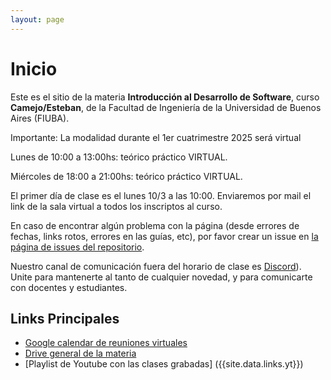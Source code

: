 ```yaml
---
layout: page
---
```


# Inicio

Este es el sitio de la materia **Introducción al Desarrollo de Software**, curso **Camejo/Esteban**, de la Facultad de Ingeniería de la Universidad de Buenos Aires (FIUBA).

Importante: La modalidad durante el 1er cuatrimestre 2025 será virtual

Lunes de 10:00 a 13:00hs: teórico práctico VIRTUAL.

Miércoles de 18:00 a 21:00hs: teórico práctico VIRTUAL.

El primer día de clase es el lunes 10/3 a las 10:00. Enviaremos por mail el link de la sala virtual a todos los inscriptos al curso.


En caso de encontrar algún problema con la página (desde errores de fechas, links rotos, errores en las guías, etc), por favor crear un issue en [la página de issues del repositorio]({{site.github.repository_url}}/issues).

Nuestro canal de comunicación fuera del horario de clase es [Discord]({{site.data.links.discord}})). Unite para mantenerte al tanto de cualquier novedad, y para comunicarte con docentes y estudiantes.

## Links Principales

* [Google calendar de reuniones virtuales]({{site.data.links.calendario}})
* [Drive general de la materia]({{site.data.links.drive}})
* [Playlist de Youtube con las clases grabadas] ({{site.data.links.yt}})
<!-- * [Formulario de inscripción de grupos (para el TP2)]({{site.data.links.formulario_grupos}}) -->

